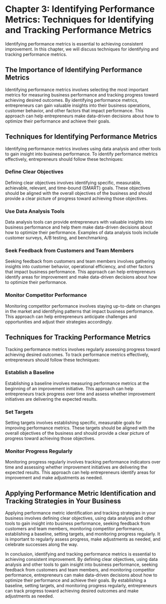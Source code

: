 Chapter 3: Identifying Performance Metrics: Techniques for Identifying and Tracking Performance Metrics
=======================================================================================================

Identifying performance metrics is essential to achieving consistent improvement. In this chapter, we will discuss techniques for identifying and tracking performance metrics.

The Importance of Identifying Performance Metrics
-------------------------------------------------

Identifying performance metrics involves selecting the most important metrics for measuring business performance and tracking progress toward achieving desired outcomes. By identifying performance metrics, entrepreneurs can gain valuable insights into their business operations, customer behavior, and other factors that impact performance. This approach can help entrepreneurs make data-driven decisions about how to optimize their performance and achieve their goals.

Techniques for Identifying Performance Metrics
----------------------------------------------

Identifying performance metrics involves using data analysis and other tools to gain insight into business performance. To identify performance metrics effectively, entrepreneurs should follow these techniques:

### Define Clear Objectives

Defining clear objectives involves identifying specific, measurable, achievable, relevant, and time-bound (SMART) goals. These objectives should be aligned with the overall objectives of the business and should provide a clear picture of progress toward achieving those objectives.

### Use Data Analysis Tools

Data analysis tools can provide entrepreneurs with valuable insights into business performance and help them make data-driven decisions about how to optimize their performance. Examples of data analysis tools include customer surveys, A/B testing, and benchmarking.

### Seek Feedback from Customers and Team Members

Seeking feedback from customers and team members involves gathering insights into customer behavior, operational efficiency, and other factors that impact business performance. This approach can help entrepreneurs identify areas for improvement and make data-driven decisions about how to optimize their performance.

### Monitor Competitor Performance

Monitoring competitor performance involves staying up-to-date on changes in the market and identifying patterns that impact business performance. This approach can help entrepreneurs anticipate challenges and opportunities and adjust their strategies accordingly.

Techniques for Tracking Performance Metrics
-------------------------------------------

Tracking performance metrics involves regularly assessing progress toward achieving desired outcomes. To track performance metrics effectively, entrepreneurs should follow these techniques:

### Establish a Baseline

Establishing a baseline involves measuring performance metrics at the beginning of an improvement initiative. This approach can help entrepreneurs track progress over time and assess whether improvement initiatives are delivering the expected results.

### Set Targets

Setting targets involves establishing specific, measurable goals for improving performance metrics. These targets should be aligned with the overall objectives of the business and should provide a clear picture of progress toward achieving those objectives.

### Monitor Progress Regularly

Monitoring progress regularly involves tracking performance indicators over time and assessing whether improvement initiatives are delivering the expected results. This approach can help entrepreneurs identify areas for improvement and make adjustments as needed.

Applying Performance Metric Identification and Tracking Strategies in Your Business
-----------------------------------------------------------------------------------

Applying performance metric identification and tracking strategies in your business involves defining clear objectives, using data analysis and other tools to gain insight into business performance, seeking feedback from customers and team members, monitoring competitor performance, establishing a baseline, setting targets, and monitoring progress regularly. It is important to regularly assess progress, make adjustments as needed, and celebrate successes along the way.

In conclusion, identifying and tracking performance metrics is essential to achieving consistent improvement. By defining clear objectives, using data analysis and other tools to gain insight into business performance, seeking feedback from customers and team members, and monitoring competitor performance, entrepreneurs can make data-driven decisions about how to optimize their performance and achieve their goals. By establishing a baseline, setting targets, and monitoring progress regularly, entrepreneurs can track progress toward achieving desired outcomes and make adjustments as needed.
